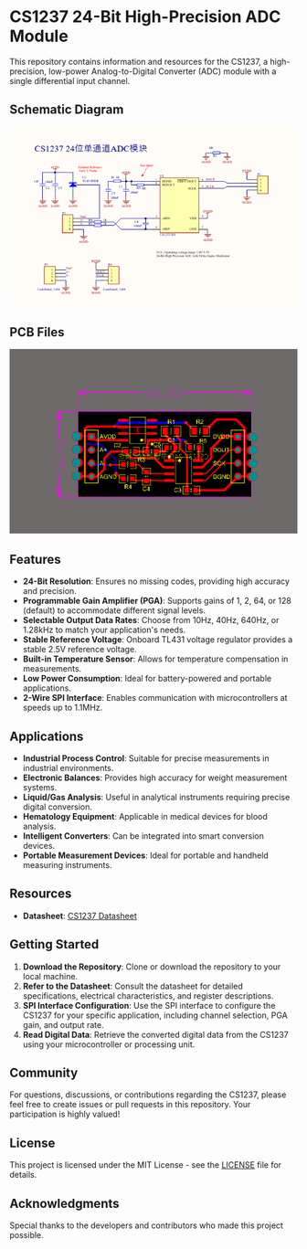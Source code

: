 # CS1237 24-Bit High-Precision ADC Module

This repository contains information and resources for the CS1237, a high-precision, low-power Analog-to-Digital Converter (ADC) module with a single differential input channel.

## Schematic Diagram
![Schematic Diagram](https://github.com/yasir-shahzad/CS1237-24-Bit-ADC-Module/blob/master/Images/Schematic.png)

## PCB Files
![PCB Board](https://github.com/yasir-shahzad/CS1237-24-Bit-ADC-Module/blob/master/Images/PCB%20Board.png)

## Features

- **24-Bit Resolution**: Ensures no missing codes, providing high accuracy and precision.
- **Programmable Gain Amplifier (PGA)**: Supports gains of 1, 2, 64, or 128 (default) to accommodate different signal levels.
- **Selectable Output Data Rates**: Choose from 10Hz, 40Hz, 640Hz, or 1.28kHz to match your application's needs.
- **Stable Reference Voltage**: Onboard TL431 voltage regulator provides a stable 2.5V reference voltage.
- **Built-in Temperature Sensor**: Allows for temperature compensation in measurements.
- **Low Power Consumption**: Ideal for battery-powered and portable applications.
- **2-Wire SPI Interface**: Enables communication with microcontrollers at speeds up to 1.1MHz.

## Applications

- **Industrial Process Control**: Suitable for precise measurements in industrial environments.
- **Electronic Balances**: Provides high accuracy for weight measurement systems.
- **Liquid/Gas Analysis**: Useful in analytical instruments requiring precise digital conversion.
- **Hematology Equipment**: Applicable in medical devices for blood analysis.
- **Intelligent Converters**: Can be integrated into smart conversion devices.
- **Portable Measurement Devices**: Ideal for portable and handheld measuring instruments.

## Resources

- **Datasheet**: [CS1237 Datasheet](https://github.com/yasir-shahzad/CS1237-24-Bit-ADC-Module/blob/master/documents/cs1237_datasheet.pdf)

## Getting Started

1. **Download the Repository**: Clone or download the repository to your local machine.
2. **Refer to the Datasheet**: Consult the datasheet for detailed specifications, electrical characteristics, and register descriptions.
3. **SPI Interface Configuration**: Use the SPI interface to configure the CS1237 for your specific application, including channel selection, PGA gain, and output rate.
4. **Read Digital Data**: Retrieve the converted digital data from the CS1237 using your microcontroller or processing unit.

## Community

For questions, discussions, or contributions regarding the CS1237, please feel free to create issues or pull requests in this repository. Your participation is highly valued!

## License

This project is licensed under the MIT License - see the [LICENSE](LICENSE) file for details.

## Acknowledgments

Special thanks to the developers and contributors who made this project possible.

